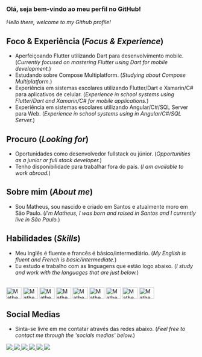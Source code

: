 ### Olá, seja bem-vindo ao meu perfil no GitHub!
_Hello there, welcome to my Github profile!_

## Foco & Experiência (_Focus & Experience_) 
- Aperfeiçoando Flutter utilizando Dart para desenvolvimento mobile. (_Currently focused on mastering Flutter using Dart for mobile development._)
- Estudando sobre Compose Multiplatform. (_Studying about Compose Multiplatform._)
- Experiência em sistemas escolares utilizando Flutter/Dart e Xamarin/C# para aplicativos de celular. (_Experience in school systems using Flutter/Dart and Xamarin/C# for mobile applications._)
- Experiência em sistemas escolares utilizando Angular/C#/SQL Server para Web. (_Experience in school systems using in Angular/C#/SQL Server._)

## Procuro (_Looking for_) 
- Oportunidades como desenvolvedor fullstack ou júnior. (_Opportunities as a junior or full stack developer._)
- Tenho disponibilidade para trabalhar fora do país. (_I am available to work abroad._)

## Sobre mim (_About me_) 
- Sou Matheus, sou nascido e criado em Santos e atualmente moro em São Paulo. (_I'm Matheus, I was born and raised in Santos and I currently live in São Paulo._)

## Habilidades (_Skills_)
- Meu inglês é fluente e francês é básico/intermediário. (_My English is fluent and French is basic/intermediate._)
- Eu estudo e trabalho com as linguagens que estão logo abaixo. (_I study and work with the languages that are just below._)
<div style="display: inline:block"><br>
  <img align="center" alt="Matheus-Flutter" height="30" width="40" src="https://docs.flutter.dev/assets/images/branding/flutter/logo/default.svg" />
  <img align="center" alt="Matheus-Dart" height="30" width="40" src="https://dart.dev/assets/img/logo/logo-white-text.svg" />
  <img align="center" alt="Matheus-Angular" height="30" width="40" src="https://cdn.jsdelivr.net/gh/devicons/devicon/icons/angularjs/angularjs-plain.svg" />
  <img align="center" alt="Matheus-Js" height="30" width="40" src="https://cdn.jsdelivr.net/gh/devicons/devicon/icons/javascript/javascript-plain.svg" />
  <img align="center" alt="Matheus-Ts" height="30" width="40" src="https://cdn.jsdelivr.net/gh/devicons/devicon/icons/typescript/typescript-plain.svg" />
  <img align="center" alt="Matheus-Html" height="30" width="40" src="https://cdn.jsdelivr.net/gh/devicons/devicon/icons/html5/html5-plain.svg" />
  <img align="center" alt="Matheus-Css" height="30" width="40" src="https://cdn.jsdelivr.net/gh/devicons/devicon/icons/css3/css3-plain.svg" />
  <img align="center" alt="Matheus-Csharp" height="30" width="40" src="https://cdn.jsdelivr.net/gh/devicons/devicon/icons/csharp/csharp-plain.svg" />
  <img align="center" alt="Matheus-NodeJS" height="30" width="40" src="https://cdn.jsdelivr.net/gh/devicons/devicon/icons/nodejs/nodejs-plain.svg" />
</div>  

## Social Medias
- Sinta-se livre em me contatar através das redes abaixo. (_Feel free to contact me through the 'socials medias' below._)
<div>
  <a href="https://www.linkedin.com/in/matheuslourencofidalgo/" target="_blank">
    <img src="https://img.shields.io/badge/LinkedIn-0077B5?style=for-the-badge&logo=linkedin&logoColor=white" target ="_blank">
  </a>
  <a href="mailto:matheusoxy@gmail.com" target="_blank">
    <img src="https://img.shields.io/badge/Gmail-D14836?style=for-the-badge&logo=gmail&logoColor=white" target ="_blank">
  </a>
  <a href="https://twitter.com/Oxydrean" target="_blank">
    <img src="https://img.shields.io/badge/Twitter-1DA1F2?style=for-the-badge&logo=twitter&logoColor=white" target ="_blank">
  </a>
  <a href="https://www.twitch.tv/oxydrean1" target="_blank">
    <img src="https://img.shields.io/badge/Twitch-9146FF?style=for-the-badge&logo=twitch&logoColor=white" target ="_blank">
  </a>
  <a href="https://www.youtube.com/channel/UCT9AXN-IYRXW0QbyMy6eUyA" target="_blank">
    <img src="https://img.shields.io/badge/YouTube-FF0000?style=for-the-badge&logo=youtube&logoColor=white" target ="_blank">
  </a>
  <a href="https://www.instagram.com/matheusfidalgo/" target="_blank">
    <img src="https://img.shields.io/badge/Instagram-E4405F?style=for-the-badge&logo=instagram&logoColor=white" target ="_blank">
  </a>
</div>
